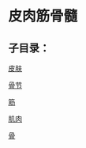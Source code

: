 # 皮肉筋骨髓## 子目录：[皮肤](https://www.gmzyjc.com/read/biaoxian/cat_皮肤.md)[骨节](https://www.gmzyjc.com/read/biaoxian/cat_骨节.md)[筋](https://www.gmzyjc.com/read/biaoxian/cat_筋.md)[肌肉](https://www.gmzyjc.com/read/biaoxian/cat_肌肉.md)[骨](https://www.gmzyjc.com/read/biaoxian/cat_骨.md)